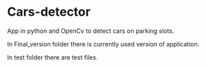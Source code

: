 # Cars-detector
App in python and OpenCv to detect cars on parking slots.

In Final_version folder there is currently used version of application.

In test folder there are test files.
